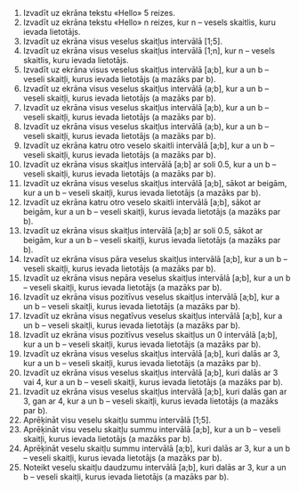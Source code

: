 1. Izvadīt uz ekrāna tekstu «Hello» 5 reizes.
2. Izvadīt uz ekrāna tekstu «Hello» n reizes, kur n – vesels skaitlis, kuru ievada lietotājs.
3. Izvadīt uz ekrāna visus veselus skaitļus intervālā [1;5].
4. Izvadīt uz ekrāna visus veselus skaitļus intervālā [1;n], kur n – vesels skaitlis, kuru ievada
   lietotājs.
5. Izvadīt uz ekrāna visus veselus skaitļus intervālā [a;b], kur a un b – veseli skaitļi, kurus ievada
   lietotājs (a mazāks par b).
6. Izvadīt uz ekrāna visus veselus skaitļus intervālā (a;b], kur a un b – veseli skaitļi, kurus ievada
   lietotājs (a mazāks par b).
7. Izvadīt uz ekrāna visus veselus skaitļus intervālā [a;b), kur a un b – veseli skaitļi, kurus ievada
   lietotājs (a mazāks par b).
8. Izvadīt uz ekrāna visus veselus skaitļus intervālā (a;b), kur a un b – veseli skaitļi, kurus ievada
   lietotājs (a mazāks par b).
9. Izvadīt uz ekrāna katru otro veselo skaitli intervālā [a;b], kur a un b – veseli skaitļi, kurus
   ievada lietotājs (a mazāks par b).
10. Izvadīt uz ekrāna visus skaitļus intervālā [a;b] ar soli 0.5, kur a un b – veseli skaitļi, kurus ievada
    lietotājs (a mazāks par b).
11. Izvadīt uz ekrāna visus veselus skaitļus intervālā [a;b], sākot ar beigām, kur a un b – veseli
    skaitļi, kurus ievada lietotājs (a mazāks par b).
12. Izvadīt uz ekrāna katru otro veselo skaitli intervālā [a;b], sākot ar beigām, kur a un b – veseli
    skaitļi, kurus ievada lietotājs (a mazāks par b).
13. Izvadīt uz ekrāna visus skaitļus intervālā [a;b] ar soli 0.5, sākot ar beigām, kur a un b – veseli
    skaitļi, kurus ievada lietotājs (a mazāks par b).
14. Izvadīt uz ekrāna visus pāra veselus skaitļus intervālā [a;b], kur a un b – veseli skaitļi, kurus
    ievada lietotājs (a mazāks par b).
15. Izvadīt uz ekrāna visus nepāra veselus skaitļus intervālā [a;b], kur a un b – veseli skaitļi, kurus
    ievada lietotājs (a mazāks par b).
16. Izvadīt uz ekrāna visus pozitīvus veselus skaitļus intervālā [a;b], kur a un b – veseli skaitļi, kurus
    ievada lietotājs (a mazāks par b).
17. Izvadīt uz ekrāna visus negatīvus veselus skaitļus intervālā [a;b], kur a un b – veseli skaitļi,
    kurus ievada lietotājs (a mazāks par b).
18. Izvadīt uz ekrāna visus pozitīvus veselus skaitļus un 0 intervālā [a;b], kur a un b – veseli skaitļi,
    kurus ievada lietotājs (a mazāks par b).
19. Izvadīt uz ekrāna visus veselus skaitļus intervālā [a;b], kuri dalās ar 3, kur a un b – veseli skaitļi,
    kurus ievada lietotājs (a mazāks par b).
20. Izvadīt uz ekrāna visus veselus skaitļus intervālā [a;b], kuri dalās ar 3 vai 4, kur a un b – veseli
    skaitļi, kurus ievada lietotājs (a mazāks par b).
21. Izvadīt uz ekrāna visus veselus skaitļus intervālā [a;b], kuri dalās gan ar 3, gan ar 4, kur a un b –
    veseli skaitļi, kurus ievada lietotājs (a mazāks par b).
22. Aprēķināt visu veselu skaitļu summu intervālā [1;5].
23. Aprēķināt visu veselu skaitļu summu intervālā [a;b], kur a un b – veseli skaitļi, kurus ievada
    lietotājs (a mazāks par b).
24. Aprēķināt veselu skaitļu summu intervālā [a;b], kuri dalās ar 3, kur a un b – veseli skaitļi, kurus
    ievada lietotājs (a mazāks par b).
25. Noteikt veselu skaitļu daudzumu intervālā [a;b], kuri dalās ar 3, kur a un b – veseli skaitļi,
    kurus ievada lietotājs (a mazāks par b). 